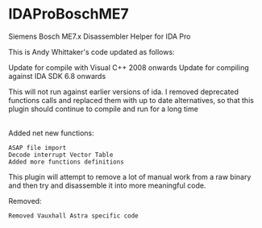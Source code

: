 # IDAProBoschME7
Siemens Bosch ME7.x Disassembler Helper for IDA Pro

This is Andy Whittaker's code updated as follows:

Update for compile with Visual C++ 2008 onwards
Update for compiling against IDA SDK 6.8 onwards

This will not run against earlier versions of ida.  I removed deprecated functions calls and replaced them with up to date alternatives, so that this plugin should continue to compile and run for a long time

<br>
Added net new functions:

	ASAP file import
	Decode interrupt Vector Table
	Added more functions definitions
	

This plugin will attempt to remove a lot of manual work from a raw binary and then try and disassemble it into more meaningful code.

Removed:

	Removed Vauxhall Astra specific code
	
